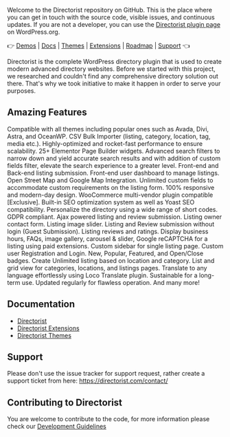 Welcome to the Directorist repository on GitHub. This is the place where you can get in touch with the source code, visible issues, and continuous updates. If you are not a developer, you can use the [Directorist plugin page](https://wordpress.org/plugins/directorist/) on WordPress.org.

👉 [Demos](https://directorist.com/demos/) | [Docs](https://directorist.com/documentation/directorist/) | [Themes](https://directorist.com/documentation/themes/) | [Extensions](https://directorist.com/documentation/extensions) | [Roadmap](https://directorist.com/roadmap/) | [Support](https://directorist.com/contact/) 👈

Directorist is the complete WordPress directory plugin that is used to create modern advanced directory websites. Before we started with this project, we researched and couldn't find any comprehensive directory solution out there. That's why we took initiative to make it happen in order to serve your purposes.

## Amazing Features
Compatible with all themes including popular ones such as Avada, Divi, Astra, and OceanWP.
CSV Bulk Importer (listing, category, location, tag, media etc.).
Highly-optimized and rocket-fast performance to ensure scalability.
25+ Elementor Page Builder widgets.
Advanced search filters to narrow down and yield accurate search results and with addition of custom fields filter, elevate the search experience to a greater level.
Front-end and Back-end listing submission.
Front-end user dashboard to manage listings.
Open Street Map and Google Map Integration.
Unlimited custom fields to accommodate custom requirements on the listing form.
100% responsive and modern-day design.
WooCommerce multi-vendor plugin compatible [Exclusive].
Built-in SEO optimization system as well as Yoast SEO compatibility.
Personalize the directory using a wide range of short codes.
GDPR compliant.
Ajax powered listing and review submission.
Listing owner contact form.
Listing image slider.
Listing and Review submission without login (Guest Submission).
Listing reviews and ratings.
Display business hours, FAQs, image gallery, carousel & slider, Google reCAPTCHA for a listing using paid extensions.
Custom sidebar for single listing page.
Custom user Registration and Login.
New, Popular, Featured, and Open/Close badges.
Create Unlimited listing based on location and category.
List and grid view for categories, locations, and listings pages.
Translate to any language effortlessly using Loco Translate plugin.
Sustainable for a long-term use.
Updated regularly for flawless operation.
And many more!

## Documentation
* [Directorist](https://directorist.com/documentation/directorist/)
* [Directorist Extensions](https://directorist.com/documentation/extensions)
* [Directorist Themes](https://directorist.com/documentation/themes/)

## Support
Please don't use the issue tracker for support request, rather create a support ticket from here: https://directorist.com/contact/


## Contributing to Directorist
You are welcome to contribute to the code, for more information please check our [Development Guidelines](https://github.com/sovware/directorist/wiki/Development-Guidelines)

